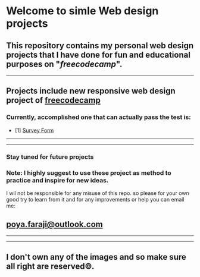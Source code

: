 # Welcome to simle Web design projects
## This repository contains my personal web design projects that I have done for fun and educational purposes on "*freecodecamp*". 
----

## Projects include new responsive web design project of [freecodecamp](https://www.freecodecamp.org/learn/2022/responsive-web-design/)

### Currently, accomplished one that can actually pass the test is:
- [1] [Survey Form](#)


---
---
### Stay tuned for future projects
### **Note:** I highly suggest to use these project as method to practice and inspire for  new ideas.
I wil not be responsible for any misuse of this repo. so please for your own good try to learn from it and for any improvements  or help you can email me:

## poya.faraji@outlook.com
-----------
-----------

## I don't own any of the images and so make sure all right are reserved©. 
